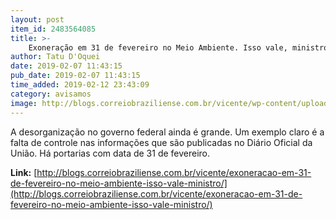 ```yaml
---
layout: post
item_id: 2483564085
title: >-
    Exoneração em 31 de fevereiro no Meio Ambiente. Isso vale, ministro?
author: Tatu D'Oquei
date: 2019-02-07 11:43:15
pub_date: 2019-02-07 11:43:15
time_added: 2019-02-12 23:43:09
category: avisamos
image: http://blogs.correiobraziliense.com.br/vicente/wp-content/uploads/sites/16/2019/02/ricardo.jpg
---
```


A desorganização no governo federal ainda é grande. Um exemplo claro é a falta de controle nas informações que são publicadas no Diário Oficial da União. Há portarias com data de 31 de fevereiro.

**Link:** [http://blogs.correiobraziliense.com.br/vicente/exoneracao-em-31-de-fevereiro-no-meio-ambiente-isso-vale-ministro/](http://blogs.correiobraziliense.com.br/vicente/exoneracao-em-31-de-fevereiro-no-meio-ambiente-isso-vale-ministro/)

